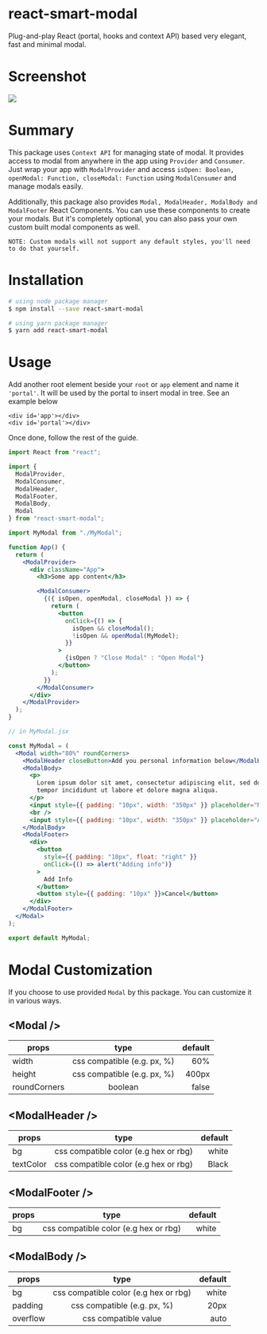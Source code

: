 # react-smart-modal

Plug-and-play React (portal, hooks and context API) based very elegant, fast and minimal modal.

# Screenshot

![](https://user-images.githubusercontent.com/43640384/57883831-c7fd0a00-7840-11e9-9b9b-572048517373.png)

# Summary

This package uses `Context API` for managing state of modal. It provides access to modal from anywhere in the app using `Provider` and `Consumer`. Just wrap your app with `ModalProvider` and access `isOpen: Boolean, openModal: Function, closeModal: Function` using `ModalConsumer` and manage modals easily.

Additionally, this package also provides `Modal, ModalHeader, ModalBody and ModalFooter` React Components. You can use these components to create your modals. But it's completely optional, you can also pass your own custom built modal components as well.

```
NOTE: Custom modals will not support any default styles, you'll need to do that yourself.
```

# Installation

```bash
# using node package manager
$ npm install --save react-smart-modal

# using yarn package manager
$ yarn add react-smart-modal
```

# Usage

Add another root element beside your `root` or `app` element and name it `'portal'`. It will be used by the portal to insert modal in tree. See an example below

```
<div id='app'></div>
<div id='portal'></div>
```

Once done, follow the rest of the guide.

```jsx
import React from "react";

import {
  ModalProvider,
  ModalConsumer,
  ModalHeader,
  ModalFooter,
  ModalBody,
  Modal
} from "react-smart-modal";

import MyModal from "./MyModal";

function App() {
  return (
    <ModalProvider>
      <div className="App">
        <h3>Some app content</h3>

        <ModalConsumer>
          {({ isOpen, openModal, closeModal }) => {
            return (
              <button
                onClick={() => {
                  isOpen && closeModal();
                  !isOpen && openModal(MyModel);
                }}
              >
                {isOpen ? "Close Modal" : "Open Modal"}
              </button>
            );
          }}
        </ModalConsumer>
      </div>
    </ModalProvider>
  );
}

// in MyModal.jsx

const MyModal = (
  <Modal width="80%" roundCorners>
    <ModalHeader closeButton>Add you personal information below</ModalHeader>
    <ModalBody>
      <p>
        Lorem ipsum dolor sit amet, consectetur adipiscing elit, sed do eiusmod
        tempor incididunt ut labore et dolore magna aliqua.
      </p>
      <input style={{ padding: "10px", width: "350px" }} placeholder="Name" />
      <br />
      <input style={{ padding: "10px", width: "350px" }} placeholder="Age" />
    </ModalBody>
    <ModalFooter>
      <div>
        <button
          style={{ padding: "10px", float: "right" }}
          onClick={() => alert("Adding info")}
        >
          Add Info
        </button>
        <button style={{ padding: "10px" }}>Cancel</button>
      </div>
    </ModalFooter>
  </Modal>
);

export default MyModal;
```

# Modal Customization

If you choose to use provided `Modal` by this package. You can customize it in various ways.

## &lt;Modal /&gt;

| props        |            type             | default |
| ------------ | :-------------------------: | ------: |
| width        | css compatible (e.g. px, %) |     60% |
| height       | css compatible (e.g. px, %) |   400px |
| roundCorners |           boolean           |   false |

## &lt;ModalHeader /&gt;

| props     |                 type                  | default |
| --------- | :-----------------------------------: | ------: |
| bg        | css compatible color (e.g hex or rbg) |   white |
| textColor | css compatible color (e.g hex or rbg) |   Black |

## &lt;ModalFooter /&gt;

| props |                 type                  | default |
| ----- | :-----------------------------------: | ------: |
| bg    | css compatible color (e.g hex or rbg) |   white |

## &lt;ModalBody /&gt;

| props    |                 type                  | default |
| -------- | :-----------------------------------: | ------: |
| bg       | css compatible color (e.g hex or rbg) |   white |
| padding  |      css compatible (e.g. px, %)      |    20px |
| overflow |         css compatible value          |    auto |

